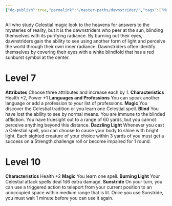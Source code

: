 ```yaml
---
{"dg-publish":true,"permalink":"/master-paths/dawnstrider/","tags":["Magic"]}
---
```


All who study Celestial magic look to the heavens for answers to the mysteries of reality, but it is the dawnstriders who peer at the sun, blinding themselves with its purifying radiance. By burning out their eyes, dawnstriders gain the ability to see using another form of light and perceive the world through their own inner radiance. Dawnstriders often identify themselves by covering their eyes with a white blindfold that has a red sunburst symbol at the center.
# Level 7
**Attributes** Choose three attributes and increase each by 1.
**Characteristics** Health +2, Power +1
**Languages and Professions** You can speak another language or add a profession to your list of professions.
**Magic** You discover the Celestial tradition or you learn one Celestial spell.
**Blind** You have lost the ability to see by normal means. You are immune to the blinded affliction. You have truesight out to a range of 60 yards, but you cannot perceive anything beyond this distance.
**Dazzling Light** Whenever you cast a Celestial spell, you can choose to cause your body to shine with bright light.
Each sighted creature of your choice within 3 yards of you must get a success on a Strength challenge roll or become impaired for 1 round.
# Level 10
**Characteristics** Health +2
**Magic** You learn one spell.
**Burning Light** Your Celestial attack spells deal 1d6 extra damage.
**Sunstride** On your turn, you can use a triggered action to teleport from your current position to an unoccupied space within medium range that is lit. Once you use Sunstride, you must wait 1 minute before you can use it again.